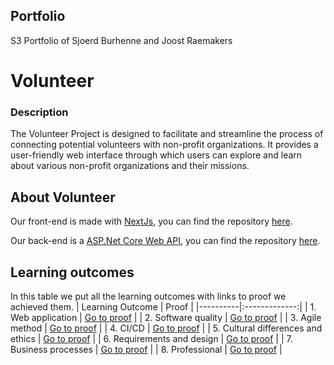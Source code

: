 ## Portfolio
S3 Portfolio of Sjoerd Burhenne and Joost Raemakers

# Volunteer
### Description
The Volunteer Project is designed to facilitate and streamline the process of connecting potential volunteers with non-profit organizations. It provides a user-friendly web interface through which users can explore and learn about various non-profit organizations and their missions.

## About Volunteer

Our front-end is made with [NextJs](https://nextjs.org/), you can find the repository [here](https://github.com/VolunteerConnect/VolunteerFrontend).

Our back-end is a [ASP.Net Core Web API](https://learn.microsoft.com/en-us/aspnet/core/tutorials/first-web-api?view=aspnetcore-7.0&tabs=visual-studio), you can find the repository [here](https://github.com/VolunteerConnect/VolunteerBackend).

## Learning outcomes
In this table we put all the learning outcomes with links to proof we achieved them.
| Learning Outcome   |      Proof      |
|----------|:-------------:|
|  1. Web application | [Go to proof](/) |
| 2. Software quality |   [Go to proof](/)   |
| 3. Agile method | [Go to proof](/) |
| 4. CI/CD | [Go to proof](/) |
| 5. Cultural differences and ethics | [Go to proof](/) |
| 6. Requirements and design | [Go to proof](/) |
| 7. Business processes | [Go to proof](/) |
| 8. Professional | [Go to proof](/) |
